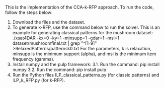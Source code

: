 This is the implementation of the CCA-k-RFP approach. To run the code, follow the steps below:
1) Download the files and the dataset.
2) To generate k-RFP, use the command below to run the solver. This is an example for generating classical patterns for the mushroom dataset:
./xsat4DAR -kx=0 -ky=1 -minsupp=1  -gdar=1 -msi=1 dataset/mushroomfinal.txt | grep "^[1-9]" >RelaxedPatterns/patternsk0.txt
For the parameters, k is relaxation, minsupp is the minimum support (alpha), and msi is the minimum item frequency (gamma).
3) Install numpy and the pulp framework:
  3.1. Run the command: pip install numpy
  3.2. Run the command: pip install pulp
4) Run the Python files ILP_classical_patterns.py (for classic patterns) and ILP_k_RFP.py (for k-RFP).
